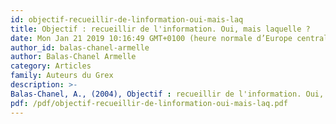 ```yaml
---
id: objectif-recueillir-de-linformation-oui-mais-laq
title: Objectif : recueillir de l'information. Oui, mais laquelle ?
date: Mon Jan 21 2019 10:16:49 GMT+0100 (heure normale d’Europe centrale)
author_id: balas-chanel-armelle
author: Balas-Chanel Armelle
category: Articles
family: Auteurs du Grex
description: >-
Balas-Chanel, A., (2004), Objectif : recueillir de l'information. Oui, mais laquelle ? Expliciter n° 54, p. 1 - 10. 
pdf: /pdf/objectif-recueillir-de-linformation-oui-mais-laq.pdf
---
```

